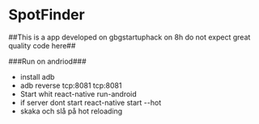 # SpotFinder
##This is a app developed on gbgstartuphack on 8h do not expect great quality code here##

###Run on andriod###
* install adb
* adb reverse tcp:8081 tcp:8081
* Start whit react-native run-android
* if server dont start react-native start --hot
* skaka och slå på hot reloading
